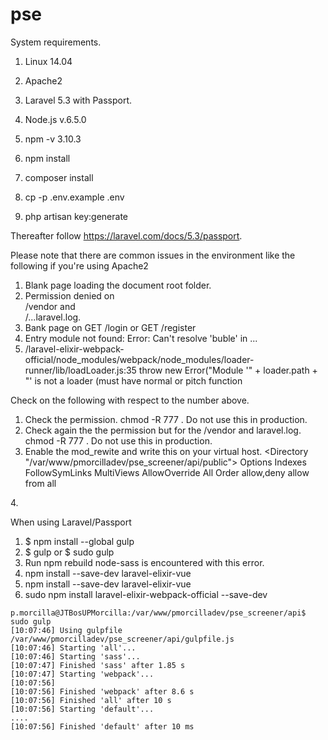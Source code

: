 # pse

System requirements.
1. Linux 14.04
2. Apache2
3. Laravel 5.3 with Passport.
4. Node.js v.6.5.0
5. npm -v 3.10.3


1. npm install
2. composer install
3. cp -p .env.example .env
4. php artisan key:generate

Thereafter follow https://laravel.com/docs/5.3/passport.

Please note that there are common issues in the environment like the following if you're using Apache2
1. Blank page loading the document root folder.
2. Permission denied on <main>/vendor and <main>/...laravel.log.
3. Bank page on GET <hostame>/login or GET <hostname>/register
4. Entry module not found: Error: Can\'t resolve \'buble\' in ...
5. /laravel-elixir-webpack-official/node_modules/webpack/node_modules/loader-runner/lib/loadLoader.js:35 throw new Error("Module '" + loader.path + "' is not a loader (must have normal or pitch function


Check on the following with respect to the number above.
1. Check the permission. chmod -R 777 <folder>. Do not use this in production.
2. Check again the the permission but for the /vendor and laravel.log. chmod -R 777 <folder>. Do not use this in production.
3. Enable the mod_rewite and write this on your virtual host.
<Directory "/var/www/pmorcilladev/pse_screener/api/public">
	Options Indexes FollowSymLinks MultiViews
	AllowOverride All
	Order allow,deny
	allow from all
</Directory>
4. 

When using Laravel/Passport
1. $ npm install --global gulp
2. $ gulp or $ sudo gulp
3. Run npm rebuild node-sass is encountered with this error.
3. npm install --save-dev laravel-elixir-vue
4. npm install --save-dev laravel-elixir-vue
5. sudo npm install laravel-elixir-webpack-official --save-dev

```
p.morcilla@JTBosUPMorcilla:/var/www/pmorcilladev/pse_screener/api$ sudo gulp
[10:07:46] Using gulpfile /var/www/pmorcilladev/pse_screener/api/gulpfile.js
[10:07:46] Starting 'all'...
[10:07:46] Starting 'sass'...
[10:07:47] Finished 'sass' after 1.85 s
[10:07:47] Starting 'webpack'...
[10:07:56]
[10:07:56] Finished 'webpack' after 8.6 s
[10:07:56] Finished 'all' after 10 s
[10:07:56] Starting 'default'...
....
[10:07:56] Finished 'default' after 10 ms
```